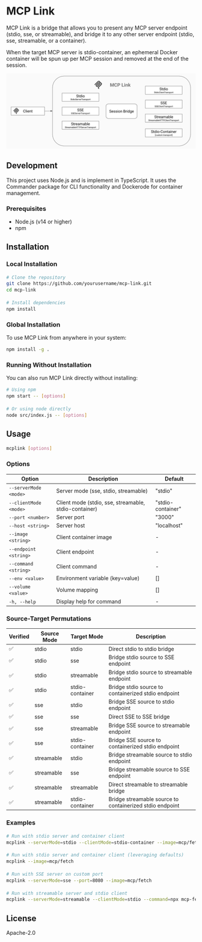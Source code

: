 # MCP Link

MCP Link is a bridge that allows you to present any MCP server endpoint (stdio, sse, or streamable), and bridge it to any other server endpoint (stdio, sse, streamable, or a container).

When the target MCP server is stdio-container, an ephemeral Docker container will be spun up per MCP session and removed at the end of the session.

![MCP Link](./assets/mcplink.png)

## Development

This project uses Node.js and is implement in TypeScript.  It uses the Commander package for CLI functionality and Dockerode for container management.

### Prerequisites

- Node.js (v14 or higher)
- npm

## Installation

### Local Installation

```bash
# Clone the repository
git clone https://github.com/yourusername/mcp-link.git
cd mcp-link

# Install dependencies
npm install
```

### Global Installation

To use MCP Link from anywhere in your system:

```bash
npm install -g .
```

### Running Without Installation

You can also run MCP Link directly without installing:

```bash
# Using npm
npm start -- [options]

# Or using node directly
node src/index.js -- [options]
```

## Usage

```bash
mcplink [options]
```

### Options

| Option | Description | Default |
|--------|-------------|---------|
| `--serverMode <mode>` | Server mode (sse, stdio, streamable) | "stdio" |
| `--clientMode <mode>` | Client mode (stdio, sse, streamable, stdio-container) | "stdio-container" |
| `--port <number>` | Server port | "3000" |
| `--host <string>` | Server host | "localhost" |
| `--image <string>` | Client container image | - |
| `--endpoint <string>` | Client endpoint | - |
| `--command <string>` | Client command | - |
| `--env <value>` | Environment variable (key=value) | [] |
| `--volume <value>` | Volume mapping | [] |
| `-h, --help` | Display help for command | - |

### Source-Target Permutations

| Verified | Source Mode | Target Mode | Description |
|----------|-------------|-------------|-------------|
| ✅ | stdio | stdio | Direct stdio to stdio bridge |
| ✅ | stdio | sse | Bridge stdio source to SSE endpoint |
| ✅ | stdio | streamable | Bridge stdio source to streamable endpoint |
| ✅ | stdio | stdio-container | Bridge stdio source to containerized stdio endpoint |
| ✅ | sse | stdio | Bridge SSE source to stdio endpoint |
| ✅ | sse | sse | Direct SSE to SSE bridge |
| ✅ | sse | streamable | Bridge SSE source to streamable endpoint |
| ✅ | sse | stdio-container | Bridge SSE source to containerized stdio endpoint |
| ✅ | streamable | stdio | Bridge streamable source to stdio endpoint |
| ✅ | streamable | sse | Bridge streamable source to SSE endpoint |
| ✅ | streamable | streamable | Direct streamable to streamable bridge |
| ✅ | streamable | stdio-container | Bridge streamable source to containerized stdio endpoint |

### Examples

```bash
# Run with stdio server and container client
mcplink --serverMode=stdio --clientMode=stdio-container --image=mcp/fetch

# Run with stdio server and container client (leveraging defaults)
mcplink --image=mcp/fetch

# Run with SSE server on custom port
mcplink --serverMode=sse --port=8080 --image=mcp/fetch

# Run with streamable server and stdio client
mcplink --serverMode=streamable --clientMode=stdio --command=npx mcp-fetch
```

## License

Apache-2.0